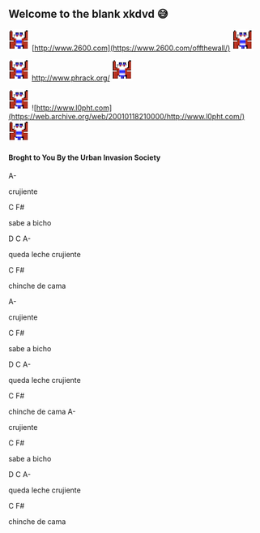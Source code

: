 ## Welcome to the blank xkdvd 😅
![](100168196.png)
[http://www.2600.com](https://www.2600.com/offthewall/)
![](100168196.png)

![](100168196.png)
http://www.phrack.org/
![](100168196.png)

![](100168196.png)
![http://www.l0pht.com](https://web.archive.org/web/20010118210000/http://www.l0pht.com/)
![](100168196.png)

#### Broght to You By the Urban Invasion Society 
A-   

crujiente

C    F#   

sabe a bicho

D     C     A-

queda leche crujiente

C       F#

chinche de cama


A-   

crujiente

C    F#   

sabe a bicho

D     C     A-

queda leche crujiente

C       F#

chinche de cama
A-   

crujiente

C    F#   

sabe a bicho

D     C     A-

queda leche crujiente

C       F#

chinche de cama
